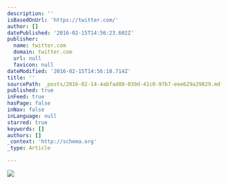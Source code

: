 ```yaml
---
description: ''
isBasedOnUrl: 'https://twitter.com/'
author: []
datePublished: '2016-02-15T14:56:23.602Z'
publisher:
  name: twitter.com
  domain: twitter.com
  url: null
  favicon: null
dateModified: '2016-02-15T14:56:18.714Z'
title: ''
sourcePath: _posts/2016-02-14-4abfad80-039d-41c0-97b7-eee629a29829.md
published: true
inFeed: true
hasPage: false
inNav: false
inLanguage: null
starred: true
keywords: []
authors: []
_context: 'http://schema.org'
_type: Article

---
```

![](https://pbs.twimg.com/media/CbNLds7W4AE-1gb.jpg:large)